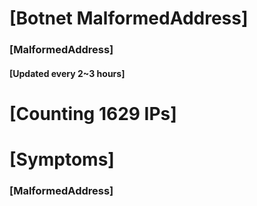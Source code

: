 # [Botnet MalformedAddress]
### [MalformedAddress]
#### [Updated every 2~3 hours]

# [Counting 1629 IPs]

# [Symptoms] 
###   [MalformedAddress]
